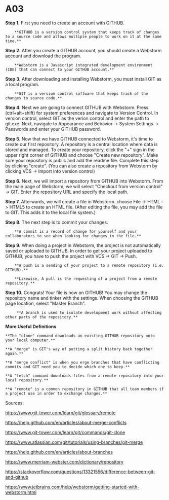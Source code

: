 # A03

**Step 1.** First you need to create an account with GITHUB. 
        
        **GITHUB is a version control system that keeps track of changes to a source code and allows multiple people to work on it at the same time.**

**Step 2.** After you create a GITHUB account, you should create a Webstorm account and download the program. 
        
        **Webstorm is a Javascript integrated development environment (IDE) that can connect to your GITHUB account.**

**Step 3.** After downloading and installing Webstorm, you must install GIT as a local program. 
        
        **GIT is a version control software that keeps track of the changes to source code.**
      
**Step 4.** Next we are going to connect GITHUB with Webstorm.
        Press (ctrl+alt+shift) for system preferences and navigate to Version Control.
        In version control, select GIT as the verion control and enter the path to git.exe.
        Next, navigate to Appearance and Behavior -> System Settings -> Passwords and enter your GITHUB password.
        
**Step 5.** Now that we have GITHUB connected to Webstorm, it's time to create our first repository.
        A repository is a central location where data is stored and managed.
        To create your repository, click the "+" sign in the upper right corner of GITHUB and choose "Create new repository".
        Make sure your repository is public and add the readme file.
        Complete this step by clicking "create".
        (You can also create a repository from Webstorm by clicking VCS -> Import into version control)
        
**Step 6.** Next, we will import a repository from GITHUB into Webstorm.
        From the main page of Webstorm, we will select "Checkout from version control" -> GIT.
        Enter the repository URL and specify the local path.
        
**Step 7.** Afterwards, we will create a file in Webstorm.
        choose File -> HTML -> HTML5 to create an HTML file.
        (After editing the file, you may add the file to GIT. This adds it to the local file system.)
        
**Step 8.** The next step is to commit your changes.
        
        **A commit is a record of change for yourself and your collaborators to see when looking for changes to the file.**
        
**Step 9.** When doing a project in Webstorm, the project is not automatically saved or uploaded to GITHUB.
        In order to get your project uploaded to GITHUB, you have to push the project with VCS -> GIT -> Push.
        
        **A push is a sending of your project to a remote repository (i.e. GITHUB).**
        
        **Likewise, A pull is the requesting of a project from a remote repository.**
        
**Step 10.** Congrats! Your file is now on GITHUB! 
         You may change the repository name and tinker with the settings.
         When choosing the GITHUB page location, select "Master Branch".
         
         **A branch is used to isolate development work without affecting other parts of the repository.**

**More Useful Definitions**

    **The "clone" command downloads an existing GITHUB repository onto your local computer.**

    **A "merge" is GIT's way of putting a split history back together again.**

    **A "merge conflict" is when you erge branches that have conflicting commits and GIT need you to decide which one to keep.**

    **A "fetch" command downloads files from a remote repository into your local repository.**

    **A "remote" is a common repository in GITHUB that all team members if a project use in order to exchange changes.**
    
Sources:

https://www.git-tower.com/learn/git/glossary/remote

https://help.github.com/en/articles/about-merge-conflicts

https://www.git-tower.com/learn/git/commands/git-clone

https://www.atlassian.com/git/tutorials/using-branches/git-merge

https://help.github.com/en/articles/about-branches

https://www.merriam-webster.com/dictionary/repository

https://stackoverflow.com/questions/13321556/difference-between-git-and-github

https://www.jetbrains.com/help/webstorm/getting-started-with-webstorm.html
